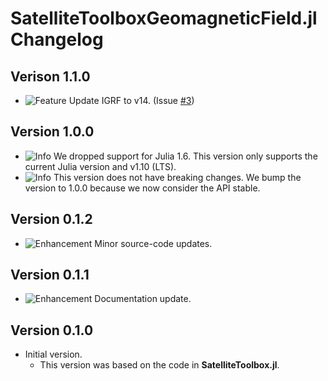 SatelliteToolboxGeomagneticField.jl Changelog
=============================================

Verison 1.1.0
-------------

- ![Feature][badge-feature] Update IGRF to v14. (Issue [#3][gh-issue-3])

Version 1.0.0
-------------

- ![Info][badge-info] We dropped support for Julia 1.6. This version only supports the
  current Julia version and v1.10 (LTS).
- ![Info][badge-info] This version does not have breaking changes. We bump the version to
  1.0.0 because we now consider the API stable.

Version 0.1.2
-------------

- ![Enhancement][badge-enhancement] Minor source-code updates.

Version 0.1.1
-------------

- ![Enhancement][badge-enhancement] Documentation update.

Version 0.1.0
-------------

- Initial version.
  - This version was based on the code in **SatelliteToolbox.jl**.

[badge-breaking]: https://img.shields.io/badge/BREAKING-red.svg
[badge-deprecation]: https://img.shields.io/badge/Deprecation-orange.svg
[badge-feature]: https://img.shields.io/badge/Feature-green.svg
[badge-enhancement]: https://img.shields.io/badge/Enhancement-blue.svg
[badge-bugfix]: https://img.shields.io/badge/Bugfix-purple.svg
[badge-info]: https://img.shields.io/badge/Info-gray.svg

[gh-issue-3]: https://github.com/JuliaSpace/SatelliteToolboxGeomagneticField.jl/issues/3
